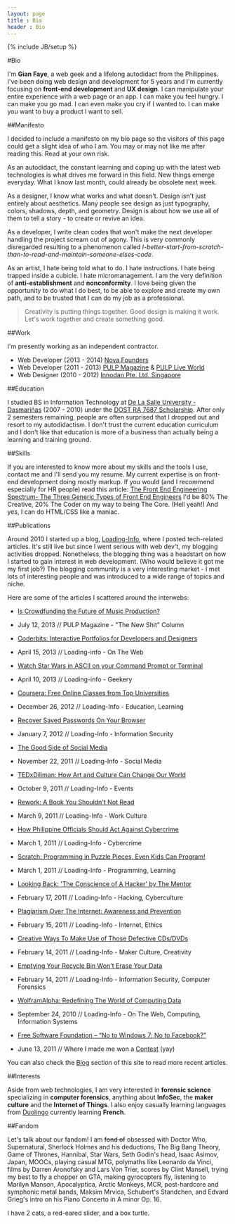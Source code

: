 ```yaml
---
layout: page
title : Bio
header : Bio
---
```

{% include JB/setup %}

#Bio

I'm **Gian Faye**, a web geek and a lifelong autodidact from the Philippines. I've been doing web design and development for 5 years and I'm currently focusing on **front-end development** and **UX design**. I can manipulate your entire experience with a web page or an app. I can make you feel hungry. I can make you go mad. I can even make you cry if I wanted to. I can make you want to buy a product I want to sell. 

##Manifesto

I decided to include a manifesto on my bio page so the visitors of this page could get a slight idea of who I am. You may or may not like me after reading this. Read at your own risk.

As an autodidact, the constant learning and coping up with the latest web technologies is what drives me forward in this field. New things emerge everyday. What I know last month, could already be obsolete next week.

As a designer, I know what works and what doesn't. Design isn't just entirely about aesthetics. Many people see design as just typography, colors, shadows, depth, and geometry. Design is about how we use all of them to tell a story - to create or revive an idea.

As a developer, I write clean codes that won't make the next developer handling the project scream out of agony. This is very commonly disregarded resulting to a phenomenon called *I-better-start-from-scratch-than-to-read-and-maintain-someone-elses-code*. 

As an artist, I hate being told what to do. I hate instructions. I hate being trapped inside a cubicle. I hate micromanagement. I am the very definition of **anti-establishment** and **nonconformity**. I love being given the opportunity to do what I do best, to be able to explore and create my own path, and to be trusted that I can do my job as a professional.

> Creativity is putting things together. Good design is making it work.
Let's work together and create something good.

##Work

I'm presently working as an independent contractor. 

* Web Developer (2013 - 2014) [Nova Founders](http://novafounders.com)
* Web Developer (2011 - 2013) [PULP Magazine](http://pulpmagazinelive.com) & [PULP Live World](http://pulpliveworld.com)
* Web Designer  (2010 - 2012) [Innodan Pte. Ltd. Singapore](http://www.innodan.com/)

##Education

I studied BS in Information Technology at [De La Salle University - Dasmariñas](http://www.dlsud.edu.ph/) (2007 - 2010) under the [DOST RA 7687 Scholarship](http://region4a.dost.gov.ph/databases/scho_details.php?studid=2897). After only 2 semesters remaining, people are often surprised that I dropped out and resort to my autodidactism. I don't trust the current education curriculum and I don't like that education is more of a business than actually being a learning and training ground. 

##Skills

If you are interested to know more about my skills and the tools I use, contact me and I'll send you my resume. My current expertise is on front-end development doing mostly markup. If you would (and I recommend especially for HR people) read this article: [The Front End Engineering Spectrum- The Three Generic Types of Front End Engineers](http://htmlcssjavascript.com/web/the-front-end-engineering-spectrum-the-three-generic-types-of-front-end-engineers/) I'd be 80% The Creative, 20% The Coder on my way to being The Core. (Hell yeah!) And yes, I can do HTML/CSS like a maniac.

##Publications

Around 2010 I started up a blog, [Loading-Info](http://the.loading-info.net), where I posted tech-related articles. It's still live but since I went serious with web dev't, my blogging activities dropped. Nonetheless, the blogging thing was a headstart on how I started to gain interest in web development. (Who would believe it got me my first job?) The blogging community is a very interesting market - I met lots of interesting people and was introduced to a wide range of topics and niche.

Here are some of the articles I scattered around the interwebs:

* [Is Crowdfunding the Future of Music Production?](http://pulpmagazinelive.com/column/new-shit/crowdfunding-future-of-music-production)
* July 12, 2013 // PULP Magazine - "The New Shit" Column

* [Coderbits: Interactive Portfolios for Developers and Designers](http://the.loading-info.net/2013/04/coderbits-interactive-portfolios.html)
* April 15, 2013 // Loading-info - On The Web

* [Watch Star Wars in ASCII on your Command Prompt or Terminal](http://the.loading-info.net/2013/04/watch-star-wars-in-ascii.html)
* April 10, 2013 // Loading-info - Geekery

* [Coursera: Free Online Classes from Top Universities](http://the.loading-info.net/2012/12/coursera-free-online-courses.html)
* December 26, 2012 // Loading-Info - Education, Learning

* [Recover Saved Passwords On Your Browser](http://the.loading-info.net/2012/01/recover-saved-passwords-on-your-browser.html)
* January 7, 2012 // Loading-Info - Information Security

* [The Good Side of Social Media](http://the.loading-info.net/2011/11/lolo-luis-missing-case-solved-good-side.html)
* November 22, 2011 // Loading-Info - Social Media

* [TEDxDiliman: How Art and Culture Can Change Our World](http://the.loading-info.net/2011/10/tedxdiliman-how-art-and-culture-can.html)
* October 9, 2011 // Loading-Info - Events

* [Rework: A Book You Shouldn't Not Read](http://the.loading-info.net/2011/03/rework-book-you-shouldnt-not-read.html)
* March 9, 2011 // Loading-Info - Work Culture

* [How Philippine Officials Should Act Against Cybercrime](http://the.loading-info.net/2011/03/how-philippine-officials-should-act.html)
* March 1, 2011 // Loading-Info - Cybercrime

* [Scratch: Programming in Puzzle Pieces, Even Kids Can Program!](http://the.loading-info.net/2011/02/scratch-programming-in-puzzle-pieces.html)
* March 1, 2011 // Loading-Info - Programming, Learning

* [Looking Back: 'The Conscience of A Hacker' by The Mentor](http://the.loading-info.net/2011/02/looking-back-conscience-of-hacker-by.html)
* February 17, 2011 // Loading-Info - Hacking, Cyberculture

* [Plagiarism Over The Internet: Awareness and Prevention](http://the.loading-info.net/2011/02/plagiarism-over-internet-awareness-and.html)
* February 15, 2011 // Loading-Info - Internet, Ethics

* [Creative Ways To Make Use of Those Defective CDs/DVDs](http://the.loading-info.net/2011/02/creative-ways-to-make-use-of-those.html)
* February 14, 2011 // Loading-Info - Maker Culture, Creativity

* [Emptying Your Recycle Bin Won't Erase Your Data](http://the.loading-info.net/2011/02/emptying-your-recycle-bin-wont-erase.html)
* February 14, 2011 // Loading-Info -  Information Security, Computer Forensics

* [WolframAlpha: Redefining The World of Computing Data](http://the.loading-info.net/2010/09/wolframalpha-redefining-world-of.html)
* September 24, 2010 // Loading-Info -  On The Web, Computing, Information Systems

* [Free Software Foundation – “No to Windows 7; No to Facebook?”](http://www.blogengage.com/blogger/free-software-foundation-no-to-windows-7-no-to-facebook/)
* June 13, 2011 // Where I made me won a [Contest](http://www.blogengage.com/blogger/the-june-2011-blogger-spotlight-winners/) (yay)

You can also check the [Blog](/posts) section of this site to read more recent articles.

##Interests

Aside from web technologies, I am very interested in **forensic science** specializing in **computer forensics**, anything about **InfoSec**, the **maker culture** and the **Internet of Things**. I also enjoy casually learning languages from [Duolingo](http://duolingo.com) currently learning **French**.

##Fandom

Let's talk about our fandom! I am <s>fond of</s> obsessed with Doctor Who, Supernatural, Sherlock Holmes and his deductions, The Big Bang Theory, Game of Thrones, Hannibal, Star Wars, Seth Godin's head, Isaac Asimov, Japan, MOOCs, playing casual MTG, polymaths like Leonardo da Vinci, films by Darren Aronofsky and Lars Von Trier, scores by Clint Mansell, trying my best to fly a chopper on GTA, making gyrocopters fly, listening to Marilyn Manson, Apocalyptica, Arctic Monkeys, MCR, post-hardcore and symphonic metal bands, Maksim Mrvica, Schubert's Standchen, and Edvard Grieg's intro on his Piano Concerto in A minor Op. 16. 

I have 2 cats, a red-eared slider, and a box turtle.

